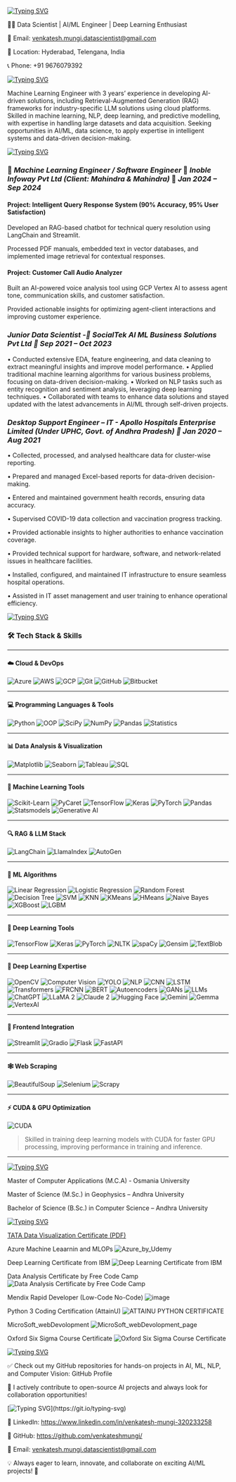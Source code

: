 [![Typing SVG](https://readme-typing-svg.demolab.com?font=Segoe+UI+Black&weight=50&pause=1000&color=393782&width=435&lines=%F0%9F%94%A5Hi+there!+I'm+Venkatesh+Mungi)](https://git.io/typing-svg)

👨‍💻 Data Scientist | AI/ML Engineer | Deep Learning Enthusiast

📧 Email: venkatesh.mungi.datascientist@gmail.com

📍 Location: Hyderabad, Telengana, India

📞 Phone: +91 9676079392

[![Typing SVG](https://readme-typing-svg.demolab.com?font=Segoe+UI+Black&weight=50&pause=1000&color=393782&width=435&lines=%F0%9F%9A%80+About+Me)](https://git.io/typing-svg)

Machine Learning Engineer with 3 years’ experience in developing AI-driven solutions, including Retrieval-Augmented Generation (RAG) frameworks for industry-specific LLM solutions using cloud platforms. Skilled in machine learning, NLP, deep learning, and predictive modelling, with expertise in handling large datasets and data acquisition. Seeking opportunities in AI/ML, data science, to apply expertise in intelligent systems and data-driven decision-making.

[![Typing SVG](https://readme-typing-svg.demolab.com?font=Segoe+UI+Black&weight=50&pause=1000&color=393782&width=435&lines=%F0%9F%92%BC+Work+Experience)](https://git.io/typing-svg)

### 🧠 *Machine Learning Engineer / Software Engineer*  📍 *Inoble Infoway Pvt Ltd (Client: Mahindra & Mahindra)*  📅 *Jan 2024 – Sep 2024*

#### Project: Intelligent Query Response System (90% Accuracy, 95% User Satisfaction)

Developed an RAG-based chatbot for technical query resolution using LangChain and Streamlit.

Processed PDF manuals, embedded text in vector databases, and implemented image retrieval for contextual responses.

#### Project: Customer Call Audio Analyzer

Built an AI-powered voice analysis tool using GCP Vertex AI to assess agent tone, communication skills, and customer satisfaction.

Provided actionable insights for optimizing agent-client interactions and improving customer experience.

### *Junior Data Scientist -📌 SocialTek AI ML Business Solutions Pvt Ltd 📆 Sep 2021 – Oct 2023*

•	Conducted extensive EDA, feature engineering, and data cleaning to extract meaningful insights and improve model performance.
•	Applied traditional machine learning algorithms for various business problems, focusing on data-driven decision-making.
•	Worked on NLP tasks such as entity recognition and sentiment analysis, leveraging deep learning techniques.
•	Collaborated with teams to enhance data solutions and stayed updated with the latest advancements in AI/ML through self-driven projects.

### *Desktop Support Engineer – IT - Apollo Hospitals Enterprise Limited (Under UPHC, Govt. of Andhra Pradesh) 📆 Jan 2020 – Aug 2021*

•	Collected, processed, and analysed healthcare data for cluster-wise reporting. 

•	Prepared and managed Excel-based reports for data-driven decision-making. 

•	Entered and maintained government health records, ensuring data accuracy. 

•	Supervised COVID-19 data collection and vaccination progress tracking. 

•	Provided actionable insights to higher authorities to enhance vaccination coverage.

•	Provided technical support for hardware, software, and network-related issues in healthcare facilities. 

•	Installed, configured, and maintained IT infrastructure to ensure seamless hospital operations.

•	Assisted in IT asset management and user training to enhance operational efficiency.


[![Typing SVG](https://readme-typing-svg.demolab.com?font=Segoe+UI+Black&weight=50&pause=1000&color=393782&width=435&lines=%F0%9F%9B%A0%EF%B8%8F+Technical+Skills)](https://git.io/typing-svg)

### 🛠️ Tech Stack & Skills

---

#### ☁️ Cloud & DevOps  
![Azure](https://img.shields.io/badge/Azure-0078D4?style=flat&logo=microsoftazure&logoColor=white)
![AWS](https://img.shields.io/badge/AWS-232F3E?style=flat&logo=amazonaws)
![GCP](https://img.shields.io/badge/GCP-4285F4?style=flat&logo=googlecloud)
![Git](https://img.shields.io/badge/Git-F05032?style=flat&logo=git)
![GitHub](https://img.shields.io/badge/GitHub-181717?style=flat&logo=github)
![Bitbucket](https://img.shields.io/badge/Bitbucket-0052CC?style=flat&logo=bitbucket)

---

#### 💻 Programming Languages & Tools  
![Python](https://img.shields.io/badge/Python-3776AB?style=flat&logo=python)
![OOP](https://img.shields.io/badge/OOPs-4B8BBE?style=flat)
![SciPy](https://img.shields.io/badge/SciPy-8CAAE6?style=flat&logo=scipy)
![NumPy](https://img.shields.io/badge/NumPy-013243?style=flat&logo=numpy)
![Pandas](https://img.shields.io/badge/Pandas-150458?style=flat&logo=pandas)
![Statistics](https://img.shields.io/badge/Statistics-006400?style=flat)

---

#### 📊 Data Analysis & Visualization  
![Matplotlib](https://img.shields.io/badge/Matplotlib-11557C?style=flat&logo=plotly)
![Seaborn](https://img.shields.io/badge/Seaborn-4C8CBF?style=flat)
![Tableau](https://img.shields.io/badge/Tableau-E97627?style=flat&logo=tableau)
![SQL](https://img.shields.io/badge/SQL-003B57?style=flat&logo=postgresql)

---

#### 🤖 Machine Learning Tools  
![Scikit-Learn](https://img.shields.io/badge/Scikit--Learn-F7931E?style=flat&logo=scikitlearn)
![PyCaret](https://img.shields.io/badge/PyCaret-0C2340?style=flat)
![TensorFlow](https://img.shields.io/badge/TensorFlow-FF6F00?style=flat&logo=tensorflow)
![Keras](https://img.shields.io/badge/Keras-D00000?style=flat&logo=keras)
![PyTorch](https://img.shields.io/badge/PyTorch-EE4C2C?style=flat&logo=pytorch)
![Pandas](https://img.shields.io/badge/Pandas-150458?style=flat&logo=pandas)
![Statsmodels](https://img.shields.io/badge/Statsmodels-003B57?style=flat)
![Generative AI](https://img.shields.io/badge/GenerativeAI-brightgreen?style=flat)

---

#### 🔍 RAG & LLM Stack  
![LangChain](https://img.shields.io/badge/LangChain-000000?style=flat)
![LlamaIndex](https://img.shields.io/badge/LlamaIndex-ff69b4?style=flat)
![AutoGen](https://img.shields.io/badge/AutoGen-orange?style=flat)

---

#### 🧠 ML Algorithms  
![Linear Regression](https://img.shields.io/badge/Linear_Regression-blue)
![Logistic Regression](https://img.shields.io/badge/Logistic_Regression-blue)
![Random Forest](https://img.shields.io/badge/Random_Forest-green)
![Decision Tree](https://img.shields.io/badge/Decision_Tree-green)
![SVM](https://img.shields.io/badge/SVM-darkblue)
![KNN](https://img.shields.io/badge/KNN-cyan)
![KMeans](https://img.shields.io/badge/K--Means-purple)
![HMeans](https://img.shields.io/badge/H--Means-purple)
![Naive Bayes](https://img.shields.io/badge/Naive_Bayes-yellowgreen)
![XGBoost](https://img.shields.io/badge/XGBoost-orange?logo=xgboost)
![LGBM](https://img.shields.io/badge/LGBM-lightgrey)

---

#### 🧠 Deep Learning Tools  
![TensorFlow](https://img.shields.io/badge/TensorFlow-FF6F00?style=flat&logo=tensorflow)
![Keras](https://img.shields.io/badge/Keras-D00000?style=flat&logo=keras)
![PyTorch](https://img.shields.io/badge/PyTorch-EE4C2C?style=flat&logo=pytorch)
![NLTK](https://img.shields.io/badge/NLTK-9B59B6?style=flat)
![spaCy](https://img.shields.io/badge/spaCy-09A3D5?style=flat)
![Gensim](https://img.shields.io/badge/Gensim-2D3E50?style=flat)
![TextBlob](https://img.shields.io/badge/TextBlob-FF69B4?style=flat)

---

#### 🧬 Deep Learning Expertise  
![OpenCV](https://img.shields.io/badge/OpenCV-5C3EE8?style=flat&logo=opencv)
![Computer Vision](https://img.shields.io/badge/Computer_Vision-0078D4?style=flat)
![YOLO](https://img.shields.io/badge/YOLO-black?style=flat)
![NLP](https://img.shields.io/badge/NLP-blueviolet?style=flat)
![CNN](https://img.shields.io/badge/CNN-FF1493)
![LSTM](https://img.shields.io/badge/LSTM-483D8B)
![Transformers](https://img.shields.io/badge/Transformers-FF4500)
![FRCNN](https://img.shields.io/badge/FRCNN-red)
![BERT](https://img.shields.io/badge/BERT-0066CC)
![Autoencoders](https://img.shields.io/badge/Autoencoders-green)
![GANs](https://img.shields.io/badge/GANs-8A2BE2)
![LLMs](https://img.shields.io/badge/LLMs-purple)
![ChatGPT](https://img.shields.io/badge/ChatGPT-00A67E?logo=openai)
![LLaMA 2](https://img.shields.io/badge/LLaMA2-grey)
![Claude 2](https://img.shields.io/badge/Claude2-lightblue)
![Hugging Face](https://img.shields.io/badge/HuggingFace-FFD21F?logo=huggingface)
![Gemini](https://img.shields.io/badge/Gemini-4285F4?logo=google)
![Gemma](https://img.shields.io/badge/Gemma-34A853?logo=google)
![VertexAI](https://img.shields.io/badge/VertexAI-FF6F00)

---

#### 🧩 Frontend Integration  
![Streamlit](https://img.shields.io/badge/Streamlit-FF4B4B?style=flat&logo=streamlit)
![Gradio](https://img.shields.io/badge/Gradio-000000?style=flat)
![Flask](https://img.shields.io/badge/Flask-000000?style=flat&logo=flask)
![FastAPI](https://img.shields.io/badge/FastAPI-009688?style=flat&logo=fastapi)

---

#### 🕸️ Web Scraping  
![BeautifulSoup](https://img.shields.io/badge/BeautifulSoup-4B8BBE?style=flat)
![Selenium](https://img.shields.io/badge/Selenium-43B02A?style=flat&logo=selenium)
![Scrapy](https://img.shields.io/badge/Scrapy-black?style=flat)

---

#### ⚡ CUDA & GPU Optimization  
![CUDA](https://img.shields.io/badge/CUDA-76B900?style=flat&logo=nvidia)
> Skilled in training deep learning models with CUDA for faster GPU processing, improving performance in training and inference.

---


[![Typing SVG](https://readme-typing-svg.demolab.com?font=Segoe+UI+Black&weight=50&pause=1000&color=393782&width=435&lines=%F0%9F%8E%93+Education)](https://git.io/typing-svg)

Master of Computer Applications (M.C.A) - Osmania University

Master of Science (M.Sc.) in Geophysics – Andhra University

Bachelor of Science (B.Sc.) in Computer Science – Andhra University

[![Typing SVG](https://readme-typing-svg.demolab.com?font=Segoe+UI+Black&weight=50&pause=1000&color=393782&width=435&lines=%F0%9F%8F%86+Certifications)](https://git.io/typing-svg)

[TATA Data Visualization Certificate (PDF)](https://github.com/user-attachments/files/20150643/TATA._.Data.Visualization.Certificate.pdf)

Azure Machine Leaarnin and MLOPs 
![Azure_by_Udemy](https://github.com/user-attachments/assets/3ef9998e-ed0c-4d58-8d3d-f71e0f852580)

Deep Learning Certificate from IBM
![Deep Learning Certificate from IBM](https://github.com/user-attachments/assets/64557105-f83a-46eb-a5ae-7c64b0f2fd73)

Data Analysis Certificate by Free Code Camp
![Data Analysis Certificate by Free Code Camp](https://github.com/user-attachments/assets/9baf8918-3b16-4f15-b32e-5cccde7d5571)

Mendix Rapid Developer (Low-Code No-Code)
![image](https://github.com/user-attachments/assets/451aa480-35db-41e2-8217-3483da77b544)

Python 3 Coding Certification (AttainU)
![ATTAINU PYTHON CERTIFICATE](https://github.com/user-attachments/assets/6afcf1b6-2617-456a-b709-1d6ea8e04a6d)

MicroSoft_webDevolopment
![MicroSoft_webDevolopment_page](https://github.com/user-attachments/assets/804b195e-40e2-4476-8a53-4e632a024af7)

Oxford Six Sigma Course Certificate
![Oxford Six Sigma Course Certificate](https://github.com/user-attachments/assets/cb445e0a-5e51-4340-9e14-a3a35d316a73)


[![Typing SVG](https://readme-typing-svg.demolab.com?font=Segoe+UI+Black&weight=50&pause=1000&color=393782&width=435&lines=%F0%9F%93%8C+Open-Source+Contributions+%26+Projects)](https://git.io/typing-svg)

✅ Check out my GitHub repositories for hands-on projects in AI, ML, NLP, and Computer Vision: GitHub Profile

🔗 I actively contribute to open-source AI projects and always look for collaboration opportunities!

[![Typing SVG](https://readme-typing-svg.demolab.com?font=Segoe+UI+Black&weight=50&pause=1000&color=393782&width=435&lines=%F0%9F%93%AB+Let's+Connect!)](https://git.io/typing-svg)

🔹 LinkedIn: https://www.linkedin.com/in/venkatesh-mungi-320233258  

🔹 GitHub: https://github.com/venkateshmungi/

📧 Email: venkatesh.mungi.datascientist@gmail.com

💡 Always eager to learn, innovate, and collaborate on exciting AI/ML projects! 🚀

